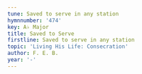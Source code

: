 ```yaml
---
tune: Saved to serve in any station
hymnnumber: '474'
key: A♭ Major
title: Saved to Serve
firstline: Saved to serve in any station
topic: 'Living His Life: Consecration'
author: F. E. B.
year: '-'
---
```

